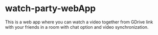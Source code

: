 # watch-party-webApp
This is a web app where you can watch a video together from GDrive link with your friends in a room with chat option and video synchronization.
